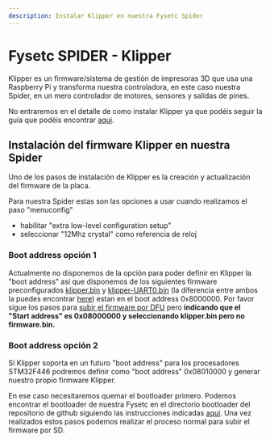 ```yaml
---
description: Instalar Klipper en nuestra Fysetc Spider
---
```


# Fysetc SPIDER - Klipper

Klipper es un firmware/sistema de gestión de impresoras 3D que usa una Raspberry Pi y transforma nuestra controladora, en este caso nuestra Spider, en un mero controlador de motores, sensores y salidas de pines.

No entraremos en el detalle de como instalar Klipper ya que podéis seguir la guía que podéis encontrar [aqui](../../../../../klipper/klipper-1.md).

## Instalación del firmware Klipper en nuestra Spider

Uno de los pasos de instalación de Klipper es la creación y actualización del firmware de la placa. 

Para nuestra Spider estas son las opciones a usar cuando realizamos el paso "menuconfig"

* habilitar "extra low-level configuration setup"
* seleccionar "12Mhz crystal" como referencia de reloj

### Boot address opción 1

Actualmente no disponemos de la opción para poder definir en Klipper la "boot address" así que disponemos de los siguientes firmware preconfigurados  [klipper.bin](https://github.com/FYSETC/FYSETC-SPIDER/tree/main/firmware/Klipper) y [klipper-UART0.bin](https://github.com/FYSETC/FYSETC-SPIDER/tree/main/firmware/Klipper) \(la diferencia entre ambos la puedes encontrar  [here](https://github.com/FYSETC/FYSETC-SPIDER/tree/main/firmware/Klipper)\) estan en el  boot address 0x8000000. Por favor sigue los pasos para [subir el firmware por DFU](./#firmware) pero **indicando que el "Start address" es 0x08000000 y seleccionando klipper.bin pero no firmware.bin.**

### Boot address opción 2

Si Klipper soporta en un futuro "boot address" para los procesadores STM32F446 podremos definir como "boot address" 0x08010000 y generar nuestro propio firmware Klipper.

En ese caso necesitaremos quemar el bootloader primero. Podemos encontrar el bootloader de nuestra Fysetc en el directorio bootloader del repositorio de github siguiendo las instrucciones indicadas [aqui](https://github.com/FYSETC/FYSETC-SPIDER/tree/main/bootloader). Una vez realizados estos pasos podemos realizar el proceso normal para subir el firmware por SD.

